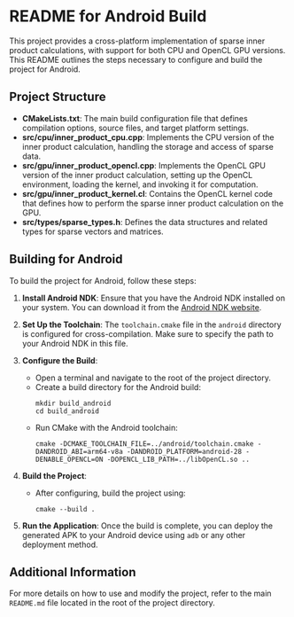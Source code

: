 # README for Android Build

This project provides a cross-platform implementation of sparse inner product calculations, with support for both CPU and OpenCL GPU versions. This README outlines the steps necessary to configure and build the project for Android.

## Project Structure

- **CMakeLists.txt**: The main build configuration file that defines compilation options, source files, and target platform settings.
- **src/cpu/inner_product_cpu.cpp**: Implements the CPU version of the inner product calculation, handling the storage and access of sparse data.
- **src/gpu/inner_product_opencl.cpp**: Implements the OpenCL GPU version of the inner product calculation, setting up the OpenCL environment, loading the kernel, and invoking it for computation.
- **src/gpu/inner_product_kernel.cl**: Contains the OpenCL kernel code that defines how to perform the sparse inner product calculation on the GPU.
- **src/types/sparse_types.h**: Defines the data structures and related types for sparse vectors and matrices.

## Building for Android

To build the project for Android, follow these steps:

1. **Install Android NDK**: Ensure that you have the Android NDK installed on your system. You can download it from the [Android NDK website](https://developer.android.com/ndk).

2. **Set Up the Toolchain**: The `toolchain.cmake` file in the `android` directory is configured for cross-compilation. Make sure to specify the path to your Android NDK in this file.

3. **Configure the Build**:
   - Open a terminal and navigate to the root of the project directory.
   - Create a build directory for the Android build:
     ```
     mkdir build_android
     cd build_android
     ```
   - Run CMake with the Android toolchain:
     ```
     cmake -DCMAKE_TOOLCHAIN_FILE=../android/toolchain.cmake -DANDROID_ABI=arm64-v8a -DANDROID_PLATFORM=android-28 -DENABLE_OPENCL=ON -DOPENCL_LIB_PATH=../libOpenCL.so ..
     ```

4. **Build the Project**:
   - After configuring, build the project using:
     ```
     cmake --build .
     ```

5. **Run the Application**: Once the build is complete, you can deploy the generated APK to your Android device using `adb` or any other deployment method.

## Additional Information

For more details on how to use and modify the project, refer to the main `README.md` file located in the root of the project directory.